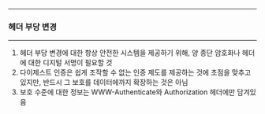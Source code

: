 -----
### 헤더 부당 변경
-----
1. 헤더 부당 변경에 대한 항상 안전한 시스템을 제공하기 위해, 양 종단 암호화나 헤더에 대한 디지털 서명이 필요할 것
2. 다이제스트 인증은 쉽게 조작할 수 없는 인증 제도를 제공하는 것에 초점을 맞추고 있지만, 반드시 그 보호를 데이터에까지 확장하는 것은 아님
3. 보호 수준에 대한 정보는 WWW-Authenticate와 Authorization 헤더에만 담겨있음
